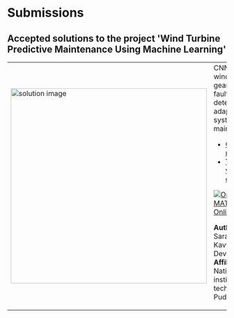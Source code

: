 # Submissions

## Accepted solutions to the project 'Wind Turbine Predictive Maintenance Using Machine Learning'
<table>
<tr class="odd">
<td width ="500">
<img src="https://www.mathworks.com/help/examples/simscape_shared/win64/WindTurbineExample_01.png" alt="solution image" width="450"/>
</td>
<td width ="500">
CNN-based wind turbine geartrain fault detection for adaptive system maintenance
<br>
<ul>
<li><a href="https://github.com/saranya-manikandan-02/Wind-Turbine-Predictive-Maintenance-Using-Machine-Learning/">GitHub repository</a></li>
<li><a href="https://youtu.be/thU06Blt-uU">YouTube video demo</a></li></ul>

[![Open in MATLAB Online](https://www.mathworks.com/images/responsive/global/open-in-matlab-online.svg)](https://matlab.mathworks.com/open/github/v1?repo=saranya-manikandan-02/Wind-Turbine-Predictive-Maintenance-Using-Machine-Learning)

**Author:** Saranya M, Kavyasree U, Devansh S</br>
**Affiliation:** National institute of technology Puducherry
</td>
</tr>
</table>

